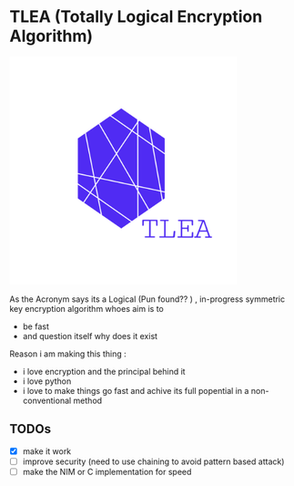 # TLEA (Totally Logical Encryption Algorithm)

<img src="TLEA.png" width="400">

As the Acronym says its a Logical (Pun found?? ) , in-progress symmetric key encryption algorithm whoes aim is to 
* be fast
* and question itself why does it exist


Reason i am making this thing :
* i love encryption and the principal behind it
* i love python
* i love to make things go fast and achive its full popential in a non-conventional method

## TODOs

- [X] make it work
- [ ] improve security (need to use chaining to avoid pattern based attack)
- [ ] make the NIM or C implementation for speed